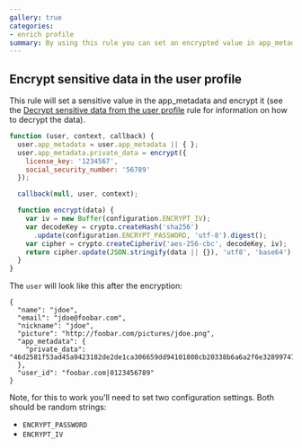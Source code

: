 ```yaml
---
gallery: true
categories:
- enrich profile
summary: By using this rule you can set an encrypted value in app_metadata.
---
```

## Encrypt sensitive data in the user profile

This rule will set a sensitive value in the app_metadata and encrypt it (see the [Decrypt sensitive data from the user profile](/rules/decrypt-sensitive-data.md) rule for information on how to decrypt the data).

```js
function (user, context, callback) {
  user.app_metadata = user.app_metadata || { };
  user.app_metadata.private_data = encrypt({
    license_key: '1234567',
    social_security_number: '56789'
  });

  callback(null, user, context);

  function encrypt(data) {
    var iv = new Buffer(configuration.ENCRYPT_IV);
    var decodeKey = crypto.createHash('sha256')
      .update(configuration.ENCRYPT_PASSWORD, 'utf-8').digest();
    var cipher = crypto.createCipheriv('aes-256-cbc', decodeKey, iv);
    return cipher.update(JSON.stringify(data || {}), 'utf8', 'base64') + cipher.final('base64');
  }
}
```

The `user` will look like this after the encryption:

```
{
  "name": "jdoe",
  "email": "jdoe@foobar.com",
  "nickname": "jdoe",
  "picture": "http://foobar.com/pictures/jdoe.png",
  "app_metadata": {
    "private_data": "46d2581f53ad45a9423182de2de1ca306659dd94101808cb20338b6a6a2f6e32899747197cfe8ade5a1d8b1ed5b9552357a4264b2cc766ea784e1ca688ce84ed"
  },
  "user_id": "foobar.com|0123456789"
}
```

Note, for this to work you'll need to set two configuration settings. Both should be random strings:

- `ENCRYPT_PASSWORD`
- `ENCRYPT_IV`
